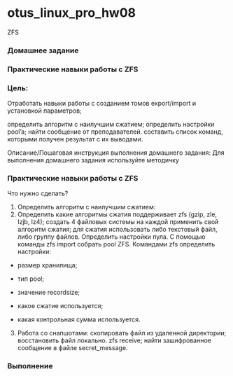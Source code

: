 # otus_linux_pro_hw08
 ZFS


### Домашнее задание
### Практические навыки работы с ZFS

### Цель:
Отработать навыки работы с созданием томов export/import и установкой параметров;

определить алгоритм с наилучшим сжатием;
определить настройки pool’a;
найти сообщение от преподавателей.
составить список команд, которыми получен результат с их выводами.

Описание/Пошаговая инструкция выполнения домашнего задания:
Для выполнения домашнего задания используйте методичку

### Практические навыки работы с ZFS

Что нужно сделать?

1. Определить алгоритм с наилучшим сжатием:
2. Определить какие алгоритмы сжатия поддерживает zfs (gzip, zle, lzjb, lz4);
создать 4 файловых системы на каждой применить свой алгоритм сжатия;
для сжатия использовать либо текстовый файл, либо группу файлов.
Определить настройки пула.
С помощью команды zfs import собрать pool ZFS.
Командами zfs определить настройки:
   
- размер хранилища;
    
- тип pool;
    
- значение recordsize;
   
- какое сжатие используется;
   
- какая контрольная сумма используется.
3. Работа со снапшотами:
скопировать файл из удаленной директории;
восстановить файл локально. zfs receive;
найти зашифрованное сообщение в файле secret_message.

### Выполнение
